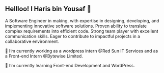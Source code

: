 ## Hellloo! I Haris bin Yousaf 👋
A Software Engineer in making, with expertise in designing, developing, and implementing innovative software solutions. Proven ability to translate complex requirements into efficient code. Strong team player with excellent communication skills. Eager to contribute to impactful projects in a collaborative environment.  

🔭 I’m currently working as a wordpress intern @Red Sun IT Services and as a Front-end Intern @Bytewise Limited.

🌱 I’m currently learning Front-end Development and WordPress.

<!--
**haris-yousaf/haris-yousaf** is a ✨ _special_ ✨ repository because its `README.md` (this file) appears on your GitHub profile.

Here are some ideas to get you started:

- 🔭 I’m currently working as a wordpress intern @Red Sun IT Services and as a Front-end Intern @Bytewise Limited.
- 🌱 I’m currently learning Front-end Development and WordPress.
-->
